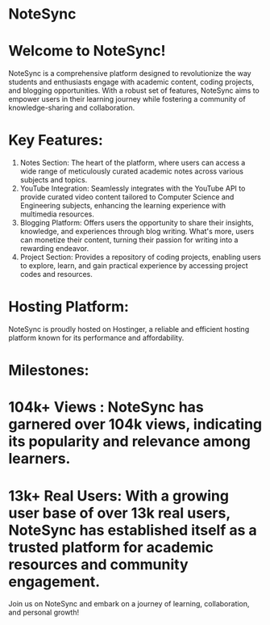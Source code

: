 # NoteSync

# Welcome to NoteSync!
NoteSync is a comprehensive platform designed to revolutionize the way students and enthusiasts engage with academic content, coding projects, and blogging opportunities. With a robust set of features, NoteSync aims to empower users in their learning journey while fostering a community of knowledge-sharing and collaboration.

# Key Features:
1. Notes Section: The heart of the platform, where users can access a wide range of meticulously curated academic notes across various subjects and topics.
2. YouTube Integration: Seamlessly integrates with the YouTube API to provide curated video content tailored to Computer Science and Engineering subjects, enhancing the learning experience with multimedia resources.
3. Blogging Platform: Offers users the opportunity to share their insights, knowledge, and experiences through blog writing. What's more, users can monetize their content, turning their passion for writing into a rewarding endeavor.
4. Project Section: Provides a repository of coding projects, enabling users to explore, learn, and gain practical experience by accessing project codes and resources.

# Hosting Platform:
NoteSync is proudly hosted on Hostinger, a reliable and efficient hosting platform known for its performance and affordability.

# Milestones:
# 104k+ Views : NoteSync has garnered over 104k views, indicating its popularity and relevance among learners.
# 13k+ Real Users: With a growing user base of over 13k real users, NoteSync has established itself as a trusted platform for academic resources and community engagement.

Join us on NoteSync and embark on a journey of learning, collaboration, and personal growth!
